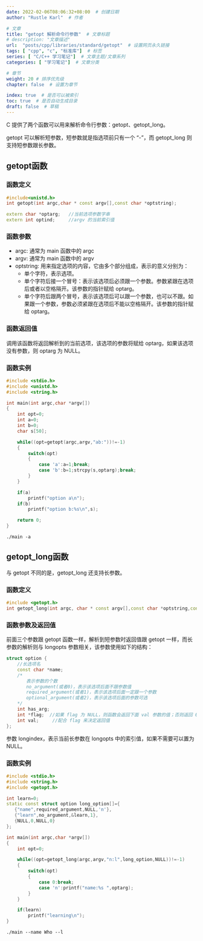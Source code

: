 ```yaml
---
date: 2022-02-06T08:06:32+08:00  # 创建日期
author: "Rustle Karl"  # 作者

# 文章
title: "getopt 解析命令行参数"  # 文章标题
# description: "文章描述"
url:  "posts/cpp/libraries/standard/getopt"  # 设置网页永久链接
tags: [ "cpp", "c", "标准库"]  # 标签
series: [ "C/C++ 学习笔记"]  # 文章主题/文章系列
categories: [ "学习笔记"]  # 文章分类

# 章节
weight: 20 # 排序优先级
chapter: false  # 设置为章节

index: true  # 是否可以被索引
toc: true  # 是否自动生成目录
draft: false  # 草稿
---
```


C 提供了两个函数可以用来解析命令行参数：getopt、getopt_long。

getopt 可以解析短参数，短参数就是指选项前只有一个 “-”，而 getopt_long 则支持短参数跟长参数。

## getopt函数

### 函数定义

```cpp
#include<unistd.h>
int getopt(int argc,char * const argv[],const char *optstring);

extern char *optarg;   //当前选项参数字串
extern int optind;     //argv 的当前索引值
```

### 函数参数

- argc: 通常为 main 函数中的 argc
- argv: 通常为 main 函数中的 argv
- optstring: 用来指定选项的内容，它由多个部分组成，表示的意义分别为：
  - 单个字符，表示选项。
  - 单个字符后接一个冒号：表示该选项后必须跟一个参数。参数紧跟在选项后或者以空格隔开。该参数的指针赋给 optarg。
  - 单个字符后跟两个冒号，表示该选项后可以跟一个参数，也可以不跟。如果跟一个参数，参数必须紧跟在选项后不能以空格隔开。该参数的指针赋给 optarg。

### 函数返回值

调用该函数将返回解析到的当前选项，该选项的参数将赋给 optarg，如果该选项没有参数，则 optarg 为 NULL。

### 函数实例

```cpp
#include <stdio.h>
#include <unistd.h>
#include <string.h>

int main(int argc,char *argv[])
{
    int opt=0;
    int a=0;
    int b=0;
    char s[50];

    while((opt=getopt(argc,argv,"ab:"))!=-1)
    {
        switch(opt)
        {
            case 'a':a=1;break;
            case 'b':b=1;strcpy(s,optarg);break; 
        }
    }

    if(a)
        printf("option a\n");
    if(b)
        printf("option b:%s\n",s);

    return 0;
}
```

```shell
./main -a
```

## getopt_long函数

与 getopt 不同的是，getopt_long 还支持长参数。

### 函数定义

```cpp
#include <getopt.h>
int getopt_long(int argc, char * const argv[],const char *optstring,const struct option *longopts, int *longindex);
```

### 函数参数及返回值

前面三个参数跟 getopt 函数一样，解析到短参数时返回值跟 getopt 一样，而长参数的解析则与 longopts 参数相关，该参数使用如下的结构：

```cpp
struct option {
    //长选项名
    const char *name;
    /*
    　　表示参数的个数
    　　no_argument(或者0)，表示该选项后面不跟参数值
    　　required_argument(或者1)，表示该选项后面一定跟一个参数
    　　optional_argument(或者2)，表示该选项后面的参数可选
    */
    int has_arg;
    int *flag;  //如果 flag 为 NULL，则函数会返回下面 val 参数的值；否则返回 0，并将 val 的值赋予 flag 所指向的内存
    int val;     //配合 flag 来决定返回值
};
```

参数 longindex，表示当前长参数在 longopts 中的索引值，如果不需要可以置为 NULL。

### 函数实例

```cpp
#include <stdio.h>
#include <string.h>
#include <getopt.h>

int learn=0;
static const struct option long_option[]={
   {"name",required_argument,NULL,'n'},
   {"learn",no_argument,&learn,1},
   {NULL,0,NULL,0}
};

int main(int argc,char *argv[])
{
    int opt=0;

    while((opt=getopt_long(argc,argv,"n:l",long_option,NULL))!=-1)
    {
        switch(opt)
        {
            case 0:break;
            case 'n':printf("name:%s ",optarg);                             
        }
    }

    if(learn)
        printf("learning\n");
}
```

```shell
./main --name Who --l
```
